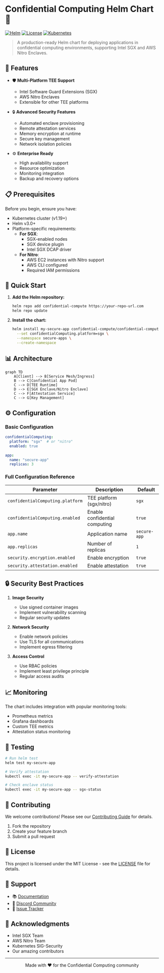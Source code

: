 # Confidential Computing Helm Chart 🔐

[![Helm](https://img.shields.io/badge/helm-v3-blue)](https://helm.sh)
[![License](https://img.shields.io/badge/license-MIT-green.svg)](LICENSE)
[![Kubernetes](https://img.shields.io/badge/kubernetes-%3E%3D1.19-blue)](https://kubernetes.io)

> A production-ready Helm chart for deploying applications in confidential computing environments, supporting Intel SGX and AWS Nitro Enclaves.

## 🌟 Features

- 🛡️ **Multi-Platform TEE Support**
  - Intel Software Guard Extensions (SGX)
  - AWS Nitro Enclaves
  - Extensible for other TEE platforms

- 🔒 **Advanced Security Features**
  - Automated enclave provisioning
  - Remote attestation services
  - Memory encryption at runtime
  - Secure key management
  - Network isolation policies

- ⚙️ **Enterprise Ready**
  - High availability support
  - Resource optimization
  - Monitoring integration
  - Backup and recovery options

## 📋 Prerequisites

Before you begin, ensure you have:

- Kubernetes cluster (v1.19+)
- Helm v3.0+
- Platform-specific requirements:
  - **For SGX**: 
    - SGX-enabled nodes
    - SGX device plugin
    - Intel SGX DCAP driver
  - **For Nitro**:
    - AWS EC2 instances with Nitro support
    - AWS CLI configured
    - Required IAM permissions

## 🚀 Quick Start

1. **Add the Helm repository:**
   ```bash
   helm repo add confidential-compute https://your-repo-url.com
   helm repo update
   ```

2. **Install the chart:**
   ```bash
   helm install my-secure-app confidential-compute/confidential-compute \
     --set confidentialComputing.platform=sgx \
     --namespace secure-apps \
     --create-namespace
   ```

## 📊 Architecture

```mermaid
graph TD
    A[Client] --> B[Service Mesh/Ingress]
    B --> C[Confidential App Pod]
    C --> D[TEE Runtime]
    D --> E[SGX Enclave/Nitro Enclave]
    C --> F[Attestation Service]
    C --> G[Key Management]
```

## ⚙️ Configuration

### Basic Configuration

```yaml
confidentialComputing:
  platform: "sgx"  # or "nitro"
  enabled: true
  
app:
  name: "secure-app"
  replicas: 3
```

### Full Configuration Reference

| Parameter | Description | Default |
|-----------|-------------|---------|
| `confidentialComputing.platform` | TEE platform (sgx/nitro) | `sgx` |
| `confidentialComputing.enabled` | Enable confidential computing | `true` |
| `app.name` | Application name | `secure-app` |
| `app.replicas` | Number of replicas | `1` |
| `security.encryption.enabled` | Enable encryption | `true` |
| `security.attestation.enabled` | Enable attestation | `true` |

## 🔒 Security Best Practices

1. **Image Security**
   - Use signed container images
   - Implement vulnerability scanning
   - Regular security updates

2. **Network Security**
   - Enable network policies
   - Use TLS for all communications
   - Implement egress filtering

3. **Access Control**
   - Use RBAC policies
   - Implement least privilege principle
   - Regular access audits

## 📈 Monitoring

The chart includes integration with popular monitoring tools:

- Prometheus metrics
- Grafana dashboards
- Custom TEE metrics
- Attestation status monitoring

## 🧪 Testing

```bash
# Run helm test
helm test my-secure-app

# Verify attestation
kubectl exec -it my-secure-app -- verify-attestation

# Check enclave status
kubectl exec -it my-secure-app -- sgx-status
```

## 🤝 Contributing

We welcome contributions! Please see our [Contributing Guide](CONTRIBUTING.md) for details.

1. Fork the repository
2. Create your feature branch
3. Submit a pull request

## 📝 License

This project is licensed under the MIT License - see the [LICENSE](LICENSE) file for details.

## 🙋 Support

- 📚 [Documentation](https://your-docs-url.com)
- 💬 [Discord Community](https://discord.gg/your-channel)
- 🐛 [Issue Tracker](https://github.com/your-repo/issues)

## 🙌 Acknowledgments

- Intel SGX Team
- AWS Nitro Team
- Kubernetes SIG-Security
- Our amazing contributors

---

<p align="center">Made with ❤️ for the Confidential Computing community</p>
